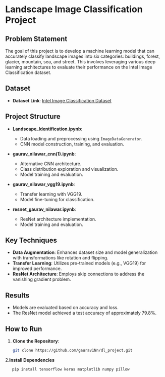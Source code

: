 # Landscape Image Classification Project

## Problem Statement

The goal of this project is to develop a machine learning model that can accurately classify landscape images into six categories: buildings, forest, glacier, mountain, sea, and street. This involves leveraging various deep learning architectures to evaluate their performance on the Intel Image Classification dataset.

## Dataset

- **Dataset Link**: [Intel Image Classification Dataset](https://www.kaggle.com/datasets/puneet6060/intel-image-classification/code)

## Project Structure

- **Landscape_Identification.ipynb**: 
  - Data loading and preprocessing using `ImageDataGenerator`.
  - CNN model construction, training, and evaluation.

- **gaurav_nilawar_cnn(1).ipynb**: 
  - Alternative CNN architecture.
  - Class distribution exploration and visualization.
  - Model training and evaluation.

- **gaurav_nilawar_vgg19.ipynb**: 
  - Transfer learning with VGG19.
  - Model fine-tuning for classification.

- **resnet_gaurav_nilawar.ipynb**: 
  - ResNet architecture implementation.
  - Model training and evaluation.

## Key Techniques

- **Data Augmentation**: Enhances dataset size and model generalization with transformations like rotation and flipping.
- **Transfer Learning**: Utilizes pre-trained models (e.g., VGG19) for improved performance.
- **ResNet Architecture**: Employs skip connections to address the vanishing gradient problem.

## Results

- Models are evaluated based on accuracy and loss.
- The ResNet model achieved a test accuracy of approximately 79.8%.

## How to Run

1. **Clone the Repository**:
   ```bash
   git clone https://github.com/gaurav1Nn/dl_project.git
2.**Install Dependencies**
 ```bash
    pip install tensorflow keras matplotlib numpy pillow
